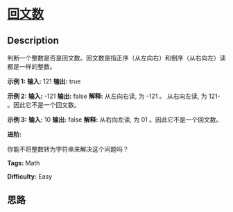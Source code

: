 # [回文数][title]

## Description

判断一个整数是否是回文数。回文数是指正序（从左向右）和倒序（从右向左）读都是一样的整数。

**示例 1:**
            **输入:** 121    **输出:** true    

**示例  2:**
            **输入:** -121    **输出:** false    **解释:** 从左向右读, 为 -121 。 从右向左读, 为 121- 。因此它不是一个回文数。    

**示例 3:**
            **输入:** 10    **输出:** false    **解释:** 从右向左读, 为 01 。因此它不是一个回文数。    

**进阶:**

你能不将整数转为字符串来解决这个问题吗？


**Tags:** Math

**Difficulty:** Easy

## 思路

[title]: https://leetcode-cn.com/problems/palindrome-number
